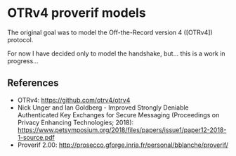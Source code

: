 # OTRv4 proverif models

The original goal was to model the Off-the-Record version 4 ([OTRv4]) protocol.

For now I have decided only to model the handshake, but... this is a work in progress...

## References

- OTRv4: https://github.com/otrv4/otrv4
- Nick Unger and Ian Goldberg - Improved Strongly Deniable Authenticated Key Exchanges for Secure Messaging (Proceedings on Privacy Enhancing Technologies; 2018): https://www.petsymposium.org/2018/files/papers/issue1/paper12-2018-1-source.pdf
- Proverif 2.00: http://prosecco.gforge.inria.fr/personal/bblanche/proverif/
